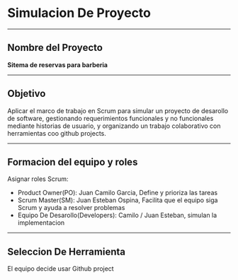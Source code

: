 # Simulacion De Proyecto

---

## Nombre del Proyecto
**Sitema de reservas para barberia**

---

## Objetivo
Aplicar el marco de trabajo en Scrum para simular un proyecto de desarollo de software, gestionando requerimientos funcionales y no funcionales mediante historias de usuario, y organizando un trabajo colaborativo con herramientas coo github projects.

---

## Formacion del equipo y roles
Asignar roles Scrum:
- Product Owner(PO): Juan Camilo Garcia, Define y prioriza las tareas
- Scrum Master(SM): Juan Esteban Ospina, Facilita que el equipo siga Scrum y ayuda a resolver problemas
- Equipo De Desarollo(Developers): Camilo / Juan Esteban, simulan la implementacion

---

## Seleccion De Herramienta
El equipo decide usar Github project

